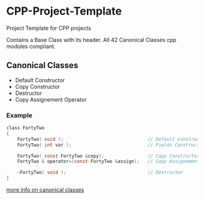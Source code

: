 # CPP-Project-Template
Project Template for CPP projects

Contains a Base Class with its header.
All 42 Canonical Classes cpp modules compliant.

## Canonical Classes
- Default Constructor
- Copy Constructor
- Destructor
- Copy Assignement Operator

### Example
```c
class FortyTwo
{
	FortyTwo( void );								// Default Constructor
	FortyTwo( int var );							// Fields Constructor

	FortyTwo( const FortyTwo &copy);				// Copy Constructor
	FortyTwo & operator=(const FortyTwo &assign);	// Copy Assignement Operator

	~FortyTwo( void );								// Destructor
}
```
[more info on canonical classes](https://www.francescmm.com/orthodox-canonical-class-form/)
